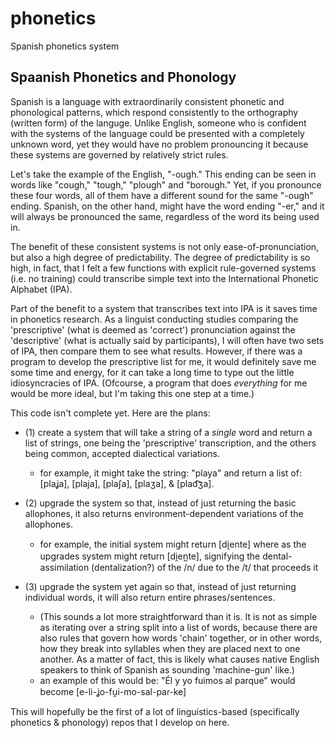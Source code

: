 # phonetics
Spanish phonetics system

## Spaanish Phonetics and Phonology
Spanish is a language with extraordinarily consistent phonetic and phonological patterns, which respond consistently to the orthography (written form) of the languge. Unlike English, someone who is confident with the systems of the language could be presented with a completely unknown word, yet they would have no problem pronouncing it because these systems are governed by relatively strict rules.

Let's take the example of the English, "-ough." This ending can be seen in words like "cough," "tough," "plough" and "borough." Yet, if you pronounce these four words, all of them have a different sound for the same "-ough" ending. Spanish, on the other hand, might have the word ending "-er," and it will always be pronounced the same, regardless of the word its being used in.

The benefit of these consistent systems is not only ease-of-pronunciation, but also a high degree of predictability. The degree of predictability is so high, in fact, that I felt a few functions with explicit rule-governed systems (i.e. no training) could transcribe simple text into the International Phonetic Alphabet (IPA).

Part of the benefit to a system that transcribes text into IPA is it saves time in phonetics research. As a linguist conducting studies comparing the 'prescriptive' (what is deemed as 'correct') pronunciation against the 'descriptive' (what is actually said by participants), I will often have two sets of IPA, then compare them to see what results. However, if there was a program to develop the prescriptive list for me, it would definitely save me some time and energy, for it can take a long time to type out the little idiosyncracies of IPA. (Ofcourse, a program that does *everything* for me would be more ideal, but I'm taking this one step at a time.)

This code isn't complete yet. Here are the plans:
* (1) create a system that will take a string of a *single* word and return a list of strings, one being the 'prescriptive' transcription, and the others being common, accepted dialectical variations.
  * for example, it might take the string: "playa" and return a list of: [plaʝa], [plaja], [plaʃa], [plaʒa], & [plad͡ʒa].

* (2) upgrade the system so that, instead of just returning the basic allophones, it also returns environment-dependent variations of the allophones.
  * for example, the initial system might return [di̯ente] where as the upgrades system might return [di̯en̪te], signifying the dental-assimilation (dentalization?) of the /n/ due to the /t/ that proceeds it

* (3) upgrade the system yet again so that, instead of just returning individual words, it will also return entire phrases/sentences.
  * (This sounds a lot more straightforward than it is. It is not as simple as iterating over a string split into a list of words, because there are also rules that govern how words 'chain' together, or in other words, how they break into syllables when they are placed next to one another. As a matter of fact, this is likely what causes native English speakers to think of Spanish as sounding 'machine-gun' like.)
  * an example of this would be: "Él y yo fuimos al parque" would become [e-li-ʝo-fu̯i-mo-sal-paɾ-ke]

This will hopefully be the first of a lot of linguistics-based (specifically phonetics & phonology) repos that I develop on here.
